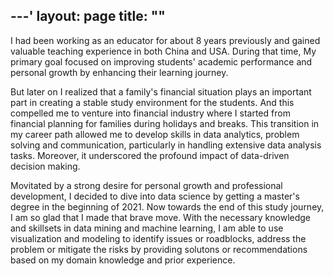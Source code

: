 ---'
layout: page
title: ""
---

I had been working as an educator for about 8 years previously and gained valuable teaching experience in both China and USA. During that time, My primary goal focused on improving students' academic performance and personal growth by enhancing their learning journey. 

But later on I realized that a family's financial situation plays an important part in creating a stable study environment for the students. And this compelled me to venture into financial industry where I started from financial planning for families during holidays and breaks. This transition in my career path allowed me to develop skills in data analytics, problem solving and communication, particularly in handling extensive data analysis tasks. Moreover, it underscored the profound impact of data-driven decision making. 

Movitated by a strong desire for personal growth and professional development, I decided to dive into data science by getting a master's degree in the beginning of 2021. Now towards the end of this study journey, I am so glad that I made that brave move. With the necessary knowledge and skillsets in data mining and machine learning, I am able to use visualization and modeling to identify issues or roadblocks, address the problem or mitigate the risks by providing solutons or recommendations based on my domain knowledge and prior experience.
